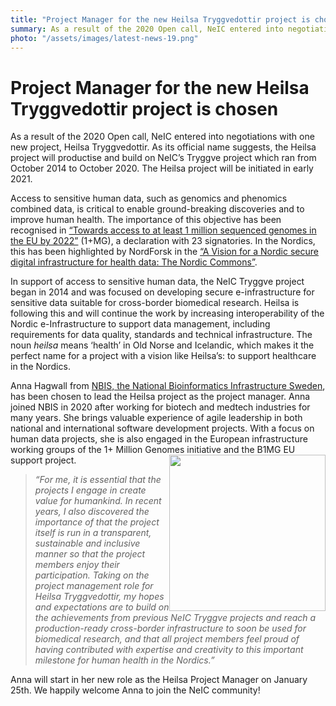 ```yaml
---
title: "Project Manager for the new Heilsa Tryggvedottir project is chosen"
summary: As a result of the 2020 Open call, NeIC entered into negotiations with one new project, Heilsa Tryggvedottir. The Heilsa project will productise and build on NeIC’s Tryggve project which ran from 2014 to 2020. Anna Hagwall from NBIS, the National Bioinformatics Infrastructure Sweden, has been chosen to lead the Heilsa project.
photo: "/assets/images/latest-news-19.png"
---
```


Project Manager for the new Heilsa Tryggvedottir project is chosen
===========================

As a result of the 2020 Open call, NeIC entered into negotiations with one new project, Heilsa Tryggvedottir. As its official name suggests, the Heilsa project will productise and build on NeIC’s Tryggve project which ran from October 2014 to October 2020. The Heilsa project will be initiated in early 2021.

Access to sensitive human data, such as genomics and phenomics combined data, is critical to enable ground-breaking discoveries and to improve human health. The importance of this objective has been recognised in [“Towards access to at least 1 million sequenced genomes in the EU by 2022”](https://ec.europa.eu/digital-single-market/en/european-1-million-genomes-initiative#:~:text=The%20Signatories%20of%20the%20declaration,scale%20for%20new%20clinically%20impactful) (1+MG), a declaration with 23 signatories. In the Nordics, this has been highlighted by NordForsk in the [“A Vision for a Nordic secure digital infrastructure for health data: The Nordic Commons”](https://www.nordforsk.org/sv/2019/vision-nordic-secure-digital-infrastructure-health-data-nordic-commons). 

In support of access to sensitive human data, the NeIC Tryggve project began in 2014 and was focused on developing secure e-infrastructure for sensitive data suitable for cross-border biomedical research. Heilsa is following this and will continue the work by increasing interoperability of the Nordic e-Infrastructure to support data management, including requirements for data quality, standards and technical infrastructure. The noun *heilsa* means ‘health’ in Old Norse and Icelandic, which makes it the perfect name for a project with a vision like Heilsa’s: to support healthcare in the Nordics. 

Anna Hagwall from [NBIS, the National Bioinformatics Infrastructure Sweden](https://nbis.se), has been chosen to lead the Heilsa project as the project manager. Anna joined NBIS in 2020 after working for biotech and medtech industries for many years. She brings valuable experience of agile leadership in both national and international software development projects. With a focus on human data projects, she is also engaged in the European infrastructure working groups of the 1+ Million Genomes initiative and the B1MG EU support project.
<img class="normal" src="{% include baseurl %}/assets/images/news/AnnaHagwall.JPG" height="250" style="float: right" margin="1em 0.5em">

>*“For me, it is essential that the projects I engage in create value for humankind. In recent years, I also discovered the importance of that the project itself is run in a transparent, sustainable and inclusive manner so that the project members enjoy their participation. Taking on the project management role for Heilsa Tryggvedottir, my hopes and expectations are to build on the achievements from previous NeIC Tryggve projects and reach a production-ready cross-border infrastructure to soon be used for biomedical research, and that all project members feel proud of having contributed with expertise and creativity to this important milestone for human health in the Nordics.”*

Anna will start in her new role as the Heilsa Project Manager on January 25th. We happily welcome Anna to join the NeIC community! 

